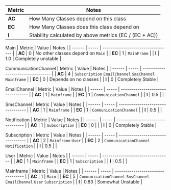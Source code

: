 | Metric |  Notes                             |
| ------ |  --------------------------------- |
| **AC** | How Many Classes depend on this class |
| **EC** |  How Many Classes does this class depend on |
| **I**  | Stability calculated by above metrics (EC / (EC + AC))  |


Main
| Metric | Value | Notes                             |
| ------ | ----- | --------------------------------- |
| **AC** | 0     | No other classes depend on `Main` |
| **EC** | 1     | `MainFrame`      |
| **I**  | 1.0   | Completely unstable  |

CommunicationChannel
| Metric | Value | Notes                             |
| ------ | ----- | --------------------------------- |
| **AC** | 4     | `Subscription` `EmailChannel` `SmsChannel` `Mainframe` |
| **EC** | 0     | Depends on no classes             |
| **I**  | 0   |  Completely Stable |

EmailChannel
| Metric | Value | Notes                             |
| ------ | ----- | --------------------------------- |
| **AC** | 1     |  `Mainframe`  |
| **EC** | 1    | `CommunicationChannel`           |
| **I**  | 0.5   |   |

SmsChannel
| Metric | Value | Notes                             |
| ------ | ----- | --------------------------------- |
| **AC** | 1     |  `Mainframe`  |
| **EC** | 1    | `CommunicationChannel`           |
| **I**  | 0.5   |   |

Notification
| Metric | Value | Notes                             |
| ------ | ----- | --------------------------------- |
| **AC** | 1     | `Subscription`  |
| **EC** | 0    |          |
| **I**  | 0   | Completely Stable  |


Subscription
| Metric | Value | Notes                             |
| ------ | ----- | --------------------------------- |
| **AC** | 2    | `Mainframe` `User`  |
| **EC** | 2    | `CommunicationChannel` `Notification` |
| **I**  | 0.5   |   |

User
| Metric | Value | Notes                             |
| ------ | ----- | --------------------------------- |
| **AC** | 1    | `Mainframe`  |
| **EC** | 1    | `Subscription` |
| **I**  | 0.5   |   |

Mainframe
| Metric | Value | Notes                             |
| ------ | ----- | --------------------------------- |
| **AC** | 1    | `Main`  |
| **EC** | 5    | `CommunicationChannel` `SmsChannel` `EmailChannel` `User` `Subscription` |
| **I**  | 0.83   | Somewhat Unstable  |
